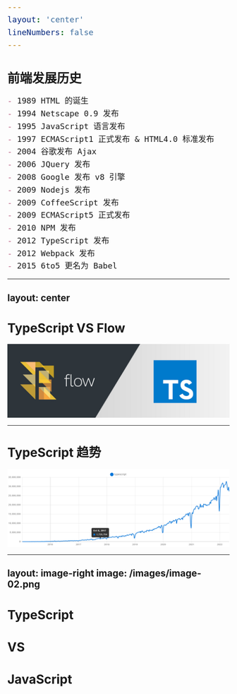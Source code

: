 ```yaml
---
layout: 'center'
lineNumbers: false
---
```


# 前端发展历史

```markdown {1-6|7-10|11-14}
- 1989 HTML 的诞生
- 1994 Netscape 0.9 发布
- 1995 JavaScript 语言发布
- 1997 ECMAScript1 正式发布 & HTML4.0 标准发布
- 2004 谷歌发布 Ajax
- 2006 JQuery 发布
- 2008 Google 发布 v8 引擎
- 2009 Nodejs 发布
- 2009 CoffeeScript 发布
- 2009 ECMAScript5 正式发布
- 2010 NPM 发布
- 2012 TypeScript 发布
- 2012 Webpack 发布
- 2015 6to5 更名为 Babel
```

<style>
code{
        font-size:18px;
        line-height:1.8rem;
}
</style>

---
layout: center
---

# TypeScript VS Flow

<div class="py-4">

![Local Image](/images/image-03.png)

</div>

---

# TypeScript 趋势

<div class="py-4">

![Local Image](/images/image-01.png)

</div>

<style>
.image{ 
        height:100%;
        @apply flex items-center
}
</style>

---
layout: image-right
image: /images/image-02.png
---

<div class="h-full flex flex-col items-center justify-center">

# TypeScript 
# VS 
# JavaScript

</div> 
